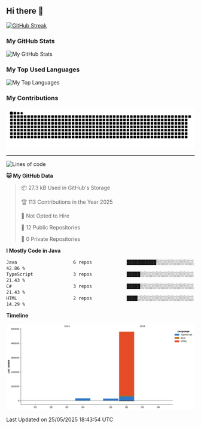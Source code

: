 ## Hi there 👋

[![GitHub Streak](https://streak-stats.demolab.com?user=shahilmohamed&theme=dark)](https://git.io/streak-stats)

### My GitHub Stats
<picture>
  <source
    srcset="https://github-readme-stats.vercel.app/api?username=shahilmohamed&show_icons=true&theme=algolia"
    media="(prefers-color-scheme: dark)"
  />
  <source
    srcset="https://github-readme-stats.vercel.app/api?username=shahilmohamed&show_icons=true&theme=ambient_gradient"
    media="(prefers-color-scheme: light), (prefers-color-scheme: no-preference)"
  />
  <img alt="My GitHub Stats" src="https://github-readme-stats.vercel.app/api?username=shahilmohamed&show_icons=true" />
</picture>

### My Top Used Languages
<picture>
  <source
    srcset="https://github-readme-stats.vercel.app/api/top-langs?username=shahilmohamed&layout=donut-vertical&show_icons=true&theme=react"
    media="(prefers-color-scheme: dark)"
  />
  <source
    srcset="https://github-readme-stats.vercel.app/api/top-langs?username=shahilmohamed&layout=dont-vertical&theme=ambient_gradient"
    media="(prefers-color-scheme: light), (prefers-color-scheme: no-preference)"
  />
  <img alt="My Top Languages" src="https://github-readme-stats.vercel.app/api/top-langs?username=shahilmohamed&layout=donut-vertical" />
</picture>

### My Contributions
<picture>
  <source media="(prefers-color-scheme: dark)" srcset="contrib/github-snake-dark.svg" />
  <source media="(prefers-color-scheme: light)" srcset="contrib/github-snake.svg" />
  <img alt="GitHub Contribution Snake" src="contrib/github-snake.svg" />
</picture>

<hr>

<!--START_SECTION:waka-->
![Lines of code](https://img.shields.io/badge/From%20Hello%20World%20I%27ve%20Written-509.8%20thousand%20lines%20of%20code-blue)

**🐱 My GitHub Data** 

> 📦 27.3 kB Used in GitHub's Storage 
 > 
> 🏆 113 Contributions in the Year 2025
 > 
> 🚫 Not Opted to Hire
 > 
> 📜 12 Public Repositories 
 > 
> 🔑 0 Private Repositories 
 > 
**I Mostly Code in Java** 

```text
Java                     6 repos             ███████████░░░░░░░░░░░░░░   42.86 % 
TypeScript               3 repos             █████░░░░░░░░░░░░░░░░░░░░   21.43 % 
C#                       3 repos             █████░░░░░░░░░░░░░░░░░░░░   21.43 % 
HTML                     2 repos             ████░░░░░░░░░░░░░░░░░░░░░   14.29 % 
```



**Timeline**

![Lines of Code chart](https://raw.githubusercontent.com/shahilmohamed/shahilmohamed/main/assets/bar_graph.png)


 Last Updated on 25/05/2025 18:43:54 UTC
<!--END_SECTION:waka-->
